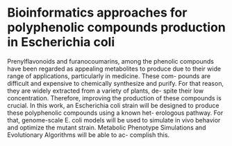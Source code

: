 # Bioinformatics approaches for polyphenolic compounds production in Escherichia coli
Prenylflavonoids and furanocoumarins, among the phenolic compounds have been regarded as appealing metabolites to produce due to their wide range of applications, particularly in medicine. These com- pounds are difficult and expensive to chemically synthesize and purify. For that reason, they are widely extracted from a variety of plants, de- spite their low concentration. Therefore, improving the production of these compounds is crucial. In this work, an Escherichia coli strain will be designed to produce these polyphenolic compounds using a known het- erologous pathway. For that, genome-scale E. coli models will be used to simulate in vivo behavior and optimize the mutant strain. Metabolic Phenotype Simulations and Evolutionary Algorithms will be able to ac- complish this.
